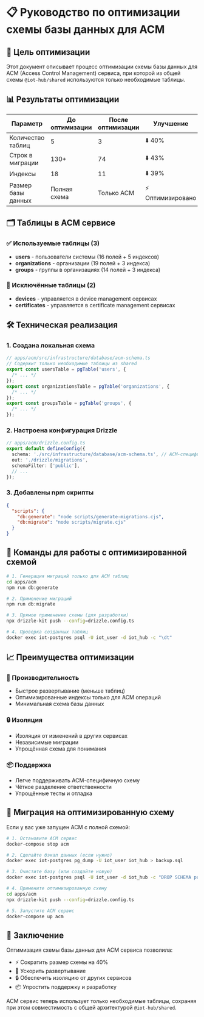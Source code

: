 # 📋 Руководство по оптимизации схемы базы данных для ACM

## 🎯 Цель оптимизации

Этот документ описывает процесс оптимизации схемы базы данных для ACM (Access Control Management) сервиса, при которой из общей схемы `@iot-hub/shared` используются только необходимые таблицы.

## 📊 Результаты оптимизации

| Параметр           | До оптимизации | После оптимизации | Улучшение         |
| ------------------ | -------------- | ----------------- | ----------------- |
| Количество таблиц  | 5              | 3                 | ⬇️ 40%            |
| Строк в миграции   | 130+           | 74                | ⬇️ 43%            |
| Индексы            | 18             | 11                | ⬇️ 39%            |
| Размер базы данных | Полная схема   | Только ACM        | ⚡ Оптимизировано |

## 🗂️ Таблицы в ACM сервисе

### ✅ Используемые таблицы (3)

- **users** - пользователи системы (16 полей + 5 индексов)
- **organizations** - организации (19 полей + 3 индекса)
- **groups** - группы в организациях (14 полей + 3 индекса)

### 🚫 Исключённые таблицы (2)

- **devices** - управляется в device management сервисах
- **certificates** - управляется в certificate management сервисах

## 🛠️ Техническая реализация

### 1. Создана локальная схема

```typescript
// apps/acm/src/infrastructure/database/acm-schema.ts
// Содержит только необходимые таблицы из shared
export const usersTable = pgTable('users', {
  /* ... */
});
export const organizationsTable = pgTable('organizations', {
  /* ... */
});
export const groupsTable = pgTable('groups', {
  /* ... */
});
```

### 2. Настроена конфигурация Drizzle

```typescript
// apps/acm/drizzle.config.ts
export default defineConfig({
  schema: './src/infrastructure/database/acm-schema.ts', // ACM-специфичная схема
  out: './drizzle/migrations',
  schemaFilter: ['public'],
  // ...
});
```

### 3. Добавлены npm скрипты

```json
{
  "scripts": {
    "db:generate": "node scripts/generate-migrations.cjs",
    "db:migrate": "node scripts/migrate.cjs"
  }
}
```

## 🚀 Команды для работы с оптимизированной схемой

```bash
# 1. Генерация миграций только для ACM таблиц
cd apps/acm
npm run db:generate

# 2. Применение миграций
npm run db:migrate

# 3. Прямое применение схемы (для разработки)
npx drizzle-kit push --config=drizzle.config.ts

# 4. Проверка созданных таблиц
docker exec iot-postgres psql -U iot_user -d iot_hub -c "\dt"
```

## 📈 Преимущества оптимизации

### 🚀 Производительность

- Быстрое развертывание (меньше таблиц)
- Оптимизированные индексы только для ACM операций
- Минимальная схема базы данных

### 🔒 Изоляция

- Изоляция от изменений в других сервисах
- Независимые миграции
- Упрощённая схема для понимания

### 📦 Поддержка

- Легче поддерживать ACM-специфичную схему
- Чёткое разделение ответственности
- Упрощённые тесты и отладка

## 🔄 Миграция на оптимизированную схему

Если у вас уже запущен ACM с полной схемой:

```bash
# 1. Остановите ACM сервис
docker-compose stop acm

# 2. Сделайте бэкап данных (если нужно)
docker exec iot-postgres pg_dump -U iot_user iot_hub > backup.sql

# 3. Очистите базу (или создайте новую)
docker exec iot-postgres psql -U iot_user -d iot_hub -c "DROP SCHEMA public CASCADE; CREATE SCHEMA public;"

# 4. Примените оптимизированную схему
cd apps/acm
npx drizzle-kit push --config=drizzle.config.ts

# 5. Запустите ACM сервис
docker-compose up acm
```

## 🎯 Заключение

Оптимизация схемы базы данных для ACM сервиса позволила:

- ⚡ Сократить размер схемы на 40%
- 🚀 Ускорить развертывание
- 🔒 Обеспечить изоляцию от других сервисов
- 📦 Упростить поддержку и разработку

ACM сервис теперь использует только необходимые таблицы, сохраняя при этом совместимость с общей архитектурой `@iot-hub/shared`.
